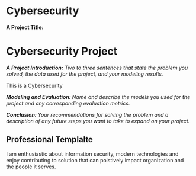# Cybersecurity
<b>A Project Title: </b>
<h1>Cybersecurity Project</h1>

<em><b> A Project Introduction:</b> Two to three sentences that state the
problem you solved, the data used for the project, and your
modeling results. </em>
<p> This is a Cybersecurity </p>

<em> <b> Modeling and Evaluation: </b> Name and describe the models you
used for the project and any corresponding evaluation metrics.</em>

<em> <b> Conclusion: </b> Your recommendations for solving the problem and a
description of any future steps you want to take to expand on your
project.</em>

<h2>Professional Templalte </h2>
<p>I am enthusiastic about information security, modern technologies and enjoy contributing to solution that can poistively impact organization and the people it serves. </p>

